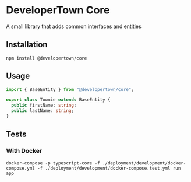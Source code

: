 # DeveloperTown Core

A small library that adds common interfaces and entities

## Installation

`npm install @developertown/core`

## Usage

```ts
import { BaseEntity } from "@developertown/core";

export class Townie extends BaseEntity {
  public firstName: string;
  public lastName: string;
}
```

## Tests

### With Docker

```
docker-compose -p typescript-core -f ./deployment/development/docker-compose.yml -f ./deployment/development/docker-compose.test.yml run app
```
